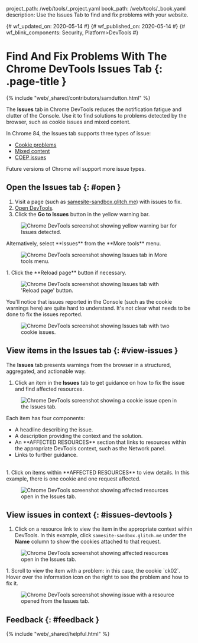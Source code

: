 project_path: /web/tools/_project.yaml
book_path: /web/tools/_book.yaml
description: Use the Issues Tab to find and fix problems with your website.

{# wf_updated_on: 2020-05-14 #}
{# wf_published_on: 2020-05-14 #}
{# wf_blink_components: Security, Platform>DevTools #}

# Find And Fix Problems With The Chrome DevTools Issues Tab {: .page-title }

{% include "web/_shared/contributors/samdutton.html" %}

The **Issues** tab in Chrome DevTools reduces the notification fatigue and clutter of the 
Console. Use it to find solutions to problems detected by the browser, such as cookie 
issues and mixed content.

<aside class="note">
  <p>In Chrome 84, the Issues tab supports three types of issue:</p> 
  <ul>
    <li><a href="https://web.dev/samesite-cookies-explained" 
      title="Article on web.dev: SameSite cookies explained">Cookie 
    problems</a></li>
    <li><a href="/web/fundamentals/security/prevent-mixed-content/what-is-mixed-content" 
      title="Web Fundamentals article: What Is Mixed Content?">Mixed content</a></li>
    <li><a href="https://web.dev/coop-coep/" title="Article on web.dev: 
      Making your website 'cross-origin isolated' using COOP and COEP">COEP 
    issues</a></li>
  </ul>
  <p>Future versions of Chrome will support more issue types.</p>
</aside>

## Open the Issues tab {: #open }

1. Visit a page (such as <a href="https://samesite-sandbox.glitch.me/" 
title="SameSite cookie tests">samesite-sandbox.glitch.me</a>) with issues to fix. 
1. [Open DevTools](/web/tools/chrome-devtools/open). 
1. Click the **Go to Issues** button in the yellow warning bar. 
  <figure>
   <img src="/web/tools/chrome-devtools/issues/images/open-issues-tab.png"
        alt="Chrome DevTools screenshot showing yellow warning bar for Issues 
        detected."/>
  <!--        <figcaption>
     <b>Figure 1</b>. Open the <strong>Issues</strong> tab with the 
     <strong>Go to Issues</strong> button.
   </figcaption> -->
  </figure>
  Alternatively, select **Issues** from the **More tools** menu.
  <figure>
   <img src="/web/tools/chrome-devtools/issues/images/more-tools-menu.png"
        alt="Chrome DevTools screenshot showing Issues tab in More tools menu."/>
  <!--      <figcaption>
     <b>Figure 2</b>. Open the <strong>Issues</strong> tab from the 
     <strong>More tools</strong> menu.
   </figcaption> -->
  </figure>
1. Click the **Reload page** button if necessary.
  <figure>
   <img src="/web/tools/chrome-devtools/issues/images/issues-tab-before-reload.png"
        alt="Chrome DevTools screenshot showing Issues tab with 'Reload page' button."/>
  <!--      <figcaption>
     <b>Figure 2</b>. Open the <strong>Issues</strong> tab from the 
     <strong>More tools</strong> menu.
   </figcaption> -->
  </figure>
  You'll notice that issues reported in the Console (such as the cookie warnings here) are quite 
  hard to understand. It's not clear what needs to be done to fix the issues reported.
  <figure>
 <img src="/web/tools/chrome-devtools/issues/images/issues-tab-after-reload.png"
      alt="Chrome DevTools screenshot showing Issues tab with two 
           cookie issues."/>
<!--      <figcaption>
   <b>Figure 2</b>. Open the <strong>Issues</strong> tab from the 
   <strong>More tools</strong> menu.
 </figcaption> -->
</figure>

## View items in the Issues tab {: #view-issues }

The **Issues** tab presents warnings from the browser in a structured, aggregated, and 
actionable way. 

1. Click an item in the **Issues** tab to get guidance on how to fix the issue and find 
affected resources.
<figure>
 <img src="/web/tools/chrome-devtools/issues/images/issues-tab-issue-open.png"
      alt="Chrome DevTools screenshot showing a cookie issue open in the Issues tab."/>
<!--      <figcaption>
   <b>Figure 2</b>. Open the <strong>Issues</strong> tab from the 
   <strong>More tools</strong> menu.
 </figcaption> -->
</figure>
Each item has four components:
<ul>
  <li>A headline describing the issue.</li>
  <li>A description providing the context and the solution.</li>
  <li>An **AFFECTED RESOURCES** section that links to resources within the appropriate DevTools 
    context, such as the Network panel.</li>
  <li>Links to further guidance.</li>
</ul>
<br>
1. Click on items within **AFFECTED RESOURCES** to view details. In this 
example, there is one cookie and one request affected.
<figure>
 <img src="/web/tools/chrome-devtools/issues/images/issues-tab-affected-resources.png"
      alt="Chrome DevTools screenshot showing affected resources open in the Issues tab."/>
<!--      <figcaption>
   <b>Figure 2</b>. Open the <strong>Issues</strong> tab from the 
   <strong>More tools</strong> menu.
 </figcaption> -->
</figure>

## View issues in context {: #issues-devtools }

1. Click on a resource link to view the item in the appropriate context within DevTools. In 
this example, click `samesite-sandbox.glitch.me` under the **Name** column to show the cookies 
attached to that request.
<figure>
   <img src="/web/tools/chrome-devtools/issues/images/issues-tab-view-request.png"
        alt="Chrome DevTools screenshot showing affected resources open in the Issues tab."/>
  <!--      <figcaption>
     <b>Figure 2</b>. Open the <strong>Issues</strong> tab from the 
     <strong>More tools</strong> menu.
   </figcaption> -->
  </figure>
1. Scroll to view the item with a problem: in this case, the cookie `ck02`. Hover over the 
information icon on the right to see the problem and how to fix it.
<figure>
   <img src="/web/tools/chrome-devtools/issues/images/issues-tab-view-issue.png"
        alt="Chrome DevTools screenshot showing issue with a resource opened from the Issues tab."/>
  <!--      <figcaption>
     <b>Figure 2</b>. Open the <strong>Issues</strong> tab from the 
     <strong>More tools</strong> menu.
   </figcaption> -->
  </figure>


## Feedback {: #feedback }

{% include "web/_shared/helpful.html" %}
